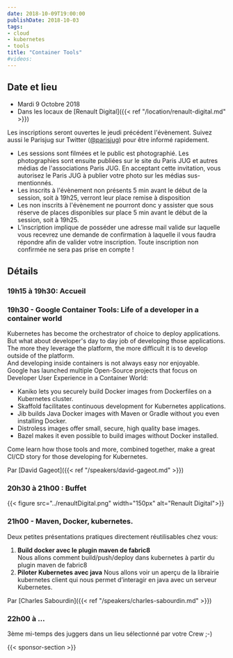 ```yaml
---
date: 2018-10-09T19:00:00
publishDate: 2018-10-03
tags:
- cloud
- kubernetes
- tools
title: "Container Tools"
#videos:
---
```


## Date et lieu

- Mardi 9 Octobre 2018
- Dans les locaux de [Renault Digital]({{< ref "/location/renault-digital.md" >}})

Les inscriptions seront ouvertes le jeudi précédent l'évènement. Suivez aussi le Parisjug sur Twitter ([@parisjug](https://twitter.com/parisjug)) pour être informé rapidement.
- Les sessions sont filmées et le public est photographié. Les photographies sont ensuite publiées sur le site du Paris JUG et autres médias de l'associations Paris JUG. En acceptant cette invitation, vous autorisez le Paris JUG à publier votre photo sur les médias sus-mentionnés.
- Les inscrits à l'évènement non présents 5 min avant le début de la session, soit à 19h25, verront leur place remise à disposition
- Les non inscrits à l'évènement ne pourront donc y assister que sous réserve de places disponibles sur place 5 min avant le début de la session, soit à 19h25.
- L’inscription implique de posséder une adresse mail valide sur laquelle vous recevrez une demande de confirmation à laquelle il vous faudra répondre afin de valider votre inscription. Toute inscription non confirmée ne sera pas prise en compte !


## Détails

### 19h15 à 19h30: Accueil

### 19h30 - Google Container Tools: Life of a developer in a container world

Kubernetes has become the orchestrator of choice to deploy applications.  
But what about developer's day to day job of developing those applications.  
The more they leverage the platform, the more difficult it is to develop outside of the platform.  
And developing inside containers is not always easy nor enjoyable.  
Google has launched multiple Open-Source projects that focus on Developer User Experience in a Container World:

* Kaniko lets you securely build Docker images from Dockerfiles on a Kubernetes cluster.
* Skaffold facilitates continuous development for Kubernetes applications.
* Jib builds Java Docker images with Maven or Gradle without you even installing Docker.
* Distroless images offer small, secure, high quality base images.
* Bazel makes it even possible to build images without Docker installed. 

Come learn how those tools and more, combined together, make a great CI/CD story for those developing for Kubernetes.

Par [David Gageot]({{< ref "/speakers/david-gageot.md" >}})

### 20h30 à 21h00 : Buffet

{{< figure src="../renaultDigital.png" width="150px" alt="Renault Digital">}}

### 21h00 - Maven, Docker, kubernetes.

Deux petites présentations pratiques directement réutilisables chez vous:

1. **Build docker avec le plugin maven de fabric8**  
Nous allons comment build/push/deploy dans kubernetes à partir du plugin maven de fabric8
2. **Piloter Kubernetes avec java**
Nous allons voir un aperçu de la librairie kubernetes client qui nous permet d’interagir en java avec un serveur Kubernetes.

Par [Charles Sabourdin]({{< ref "/speakers/charles-sabourdin.md" >}})

### 22h00 à ...

3ème mi-temps des juggers dans un lieu sélectionné par votre Crew ;-)

{{< sponsor-section >}}
